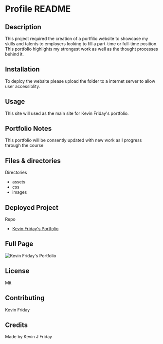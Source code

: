 # Profile README

## Description
This project required the creation of a portfilio website to showcase my skills and talents to employers looking to fill a part-time or full-time position. This portfolio highlights my strongest work as well as the thought processes behind it.

## Installation
To deploy the website please upload the folder to a internet server to allow user accessiblity.

## Usage
This site will used as the main site for Kevin Friday's portfolio.

## Portfolio Notes
This portfolio will be consently updated with new work as I progress through the course

## Files & directories
Directories 
* assets
* css
* images

## Deployed Project
Repo
* [Kevin Friday's Portfolio](https://drkevinfriday.github.io/Kevins_Portfolio/)

## Full Page
![Kevin Friday's Portfolio](./assets/images/KevinsPortfolio.png)

## License
Mit

## Contributing
Kevin Friday



## Credits
Made by Kevin J Friday